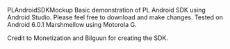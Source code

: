 PLAndroidSDKMockup
Basic demonstration of PL Android SDK using Android Studio. Please feel free to download and make changes. Tested on Android 6.0.1 Marshmellow using Motorola G.

Credit to Monetization and Bilguun for creating the SDK.
